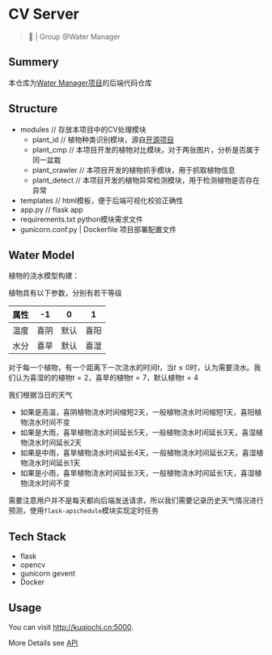 <!--
 * @Copyrights: ©2021 @Laffery
 * @Date: 2021-05-07 17:31:14
 * @LastEditor: Laffery
 * @LastEditTime: 2021-06-19 16:03:18
-->
# CV Server

> 🔧 | Group @Water Manager

## Summery

本仓库为[Water Manager项目](https://github.com/Water-Mngr)的后端代码仓库

## Structure

- modules // 存放本项目中的CV处理模块
  - plant_id // 植物种类识别模块，源自[开源项目](https://github.com/quarrying/quarrying-plant-id/)
  - plant_cmp // 本项目开发的植物对比模块，对于两张图片，分析是否属于同一盆栽
  - plant_crawler // 本项目开发的植物抓手模块，用于抓取植物信息
  - plant_detect // 本项目开发的植物异常检测模块，用于检测植物是否存在异常
- templates // html模板，便于后端可视化校验正确性
- app.py // flask app
- requirements.txt python模块需求文件
- gunicorn.conf.py | Dockerfile 项目部署配置文件

## Water Model

植物的浇水模型构建：

植物具有以下参数，分别有若干等级

| 属性 | -1 | 0 | 1 |
| - | - | - | - |
| 温度 | 喜阴 | 默认 | 喜阳 |
| 水分 | 喜旱 | 默认 | 喜湿 |

对于每一个植物，有一个距离下一次浇水的时间$t$，当$t \le 0$时，认为需要浇水。我们认为喜湿的的植物$t=2$，喜旱的植物$t=7$，默认植物$t=4$

我们根据当日的天气

- 如果是高温，喜阴植物浇水时间缩短2天，一般植物浇水时间缩短1天，喜阳植物浇水时间不变
- 如果是大雨，喜旱植物浇水时间延长5天，一般植物浇水时间延长3天，喜湿植物浇水时间延长2天
- 如果是中雨，喜旱植物浇水时间延长4天，一般植物浇水时间延长2天，喜湿植物浇水时间延长1天
- 如果是小雨，喜旱植物浇水时间延长3天，一般植物浇水时间延长1天，喜湿植物浇水时间不变

需要注意用户并不是每天都向后端发送请求，所以我们需要记录历史天气情况进行 预测，使用`flask-apschedule`模块实现定时任务

## Tech Stack

- flask
- opencv
- gunicorn gevent
- Docker

## Usage

You can visit <http://kuqiochi.cn:5000>.

More Details see [API](api.md)
